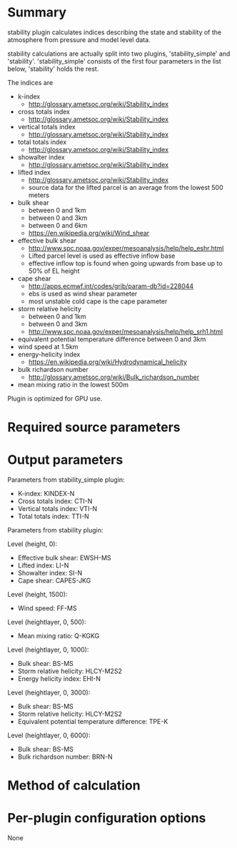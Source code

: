 # Summary

stability plugin calculates indices describing the state and stability of the atmosphere from pressure and model level data. 

stability calculations are actually split into two plugins, 'stability_simple' and 'stability'. 'stability_simple' consists of the first
four parameters in the list below, 'stability' holds the rest.

The indices are 

* k-index
  * http://glossary.ametsoc.org/wiki/Stability_index
* cross totals index
  * http://glossary.ametsoc.org/wiki/Stability_index
* vertical totals index
  * http://glossary.ametsoc.org/wiki/Stability_index
* total totals index
  * http://glossary.ametsoc.org/wiki/Stability_index
* showalter index
  * http://glossary.ametsoc.org/wiki/Stability_index
* lifted index
  * http://glossary.ametsoc.org/wiki/Stability_index
  * source data for the lifted parcel is an average from the lowest 500 meters
* bulk shear
  * between 0 and 1km
  * between 0 and 3km
  * between 0 and 6km
  * https://en.wikipedia.org/wiki/Wind_shear
* effective bulk shear
  * http://www.spc.noaa.gov/exper/mesoanalysis/help/help_eshr.html
  * Lifted parcel level is used as effective inflow base
  * effective inflow top is found when going upwards from base up to 50% of EL height
* cape shear
  * http://apps.ecmwf.int/codes/grib/param-db?id=228044
  * ebs is used as wind shear parameter
  * most unstable cold cape is the cape parameter
* storm relative helicity
  * between 0 and 1km
  * between 0 and 3km
  * http://www.spc.noaa.gov/exper/mesoanalysis/help/help_srh1.html
* equivalent potential temperature difference between 0 and 3km
* wind speed at 1.5km
* energy-helicity index 
  * https://en.wikipedia.org/wiki/Hydrodynamical_helicity
* bulk richardson number
  * http://glossary.ametsoc.org/wiki/Bulk_richardson_number
* mean mixing ratio in the lowest 500m

Plugin is optimized for GPU use.

# Required source parameters

# Output parameters

Parameters from stability_simple plugin:

* K-index: KINDEX-N
* Cross totals index: CTI-N
* Vertical totals index: VTI-N
* Total totals index: TTI-N

Parameters from stability plugin:

Level (height, 0):

* Effective bulk shear: EWSH-MS
* Lifted index: LI-N
* Showalter index: SI-N
* Cape shear: CAPES-JKG

Level (height, 1500):

* Wind speed: FF-MS

Level (heightlayer, 0, 500):

* Mean mixing ratio: Q-KGKG

Level (heightlayer, 0, 1000):

* Bulk shear: BS-MS
* Storm relative helicity: HLCY-M2S2
* Energy helicity index: EHI-N

Level (heightlayer, 0, 3000):

* Bulk shear: BS-MS
* Storm relative helicity: HLCY-M2S2
* Equivalent potential temperature difference: TPE-K

Level (heightlayer, 0, 6000):

* Bulk shear: BS-MS
* Bulk richardson number: BRN-N

# Method of calculation

# Per-plugin configuration options

None
